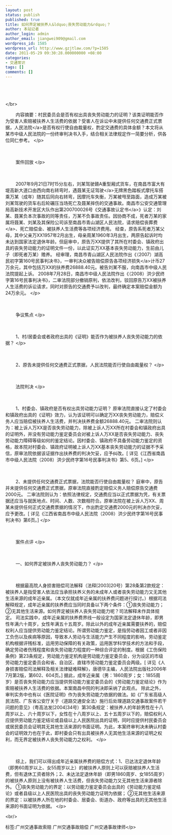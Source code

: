 ```yaml
---
layout: post
status: publish
published: true
title: 如何界定被扶养人&ldquo;丧失劳动能力&rdquo;？
author: 本站记者
author_login: admin
author_email: jiangwei909@gmail.com
wordpress_id: 1585
wordpress_url: http://www.gzjtlaw.com/?p=1585
date: 2011-05-29 09:30:28.000000000 +08:00
categories:
- 交通常识
tags: []
comments: []
---
```

<p><p>　　<p>　　<br><&#47;br><p>　　 内容摘要：村民委员会是否有权出具丧失劳动能力的证明？该类证明能否作为受害人索赔被扶养人生活费的依据？受害人在诉讼中未提供任何交通费正式票据，<a>人民法院<&#47;a>是否有权行使自由裁量权，酌定交通费的具体金额？本文将从某市中级人民法院的一份终审判决书入手，结合相关法律规定作一简要分析，供各位同仁参考。 <&#47;p><p>　　<p>　　 案件回放 <&#47;p><p>　　<p>　　 2007年9月21日7时15分左右，刘某驾驶赣A重型厢式货车，在南昌市富大有堤高新大道口由西向南右转弯时，遇聂某<a>无证驾驶<&#47;a>无牌黑色踏板式摩托车搭乘万某（成年）随其后同向右转弯，因摩托车失衡，万某被甩至路面，造成万某被刘某驾驶的货车右后轮碾压当场死亡及聂某摔伤的交通事故。南昌市公安交通管理局高新技术开发区大队作出第200700026号《交通<a>事故认定书<&#47;a>》认定：刘某、聂某负本次事故的同等责任，万某不负事故责任。因协商不成，死者万某的家属将聂某、刘某及其保险公司诉至南昌市青山湖区人民法院，请求赔偿<a>丧葬费<&#47;a>、死亡赔偿金、被扶养人生活费等各项经济费用。 经查，原告系死者万某父母，其中父亲万XX1957年2月出生，母亲周某1960年3月出生，两原告起诉时均未达到国家法定退休年龄。但庭审中，原告万XX提供了其所在村委会、镇政府出具的丧失劳动能力的证明文件一份，以此证实万XX基本丧失劳动能力，生前由儿子（即死者万某）赡养。 经审理，南昌市青山湖区人民法院作出《（2007）湖高民初字第160号民事判决书》，一审判决众被告赔偿原告各项经济<a>损失<&#47;a>计币27万余元，其中包括万XX的扶养费26888.40元。被告刘某不服，向南昌市中级人民法院提起上诉。 2008年7月28日，南昌市中级人民法院作出《（2008）洪少民终字第16号民事判决书》，二审法院部分撤销原判，依法改判，驳回原告万XX被扶养人生活费的诉讼请求，同时对原告的交通费予以改判，最终确定本案赔偿金额为24万余元。 <&#47;p><p>　　<p>　　 争议焦点 <&#47;p><p>　　<p>　　 1、村&#47;居委会或者政府出具的《证明》能否作为被扶养人丧失劳动能力的依据？ <&#47;p><p>　　<p>　　 2、原告未提供任何交通费正式票据，人民法院能否行使自由裁量权？ <&#47;p><p>　　<p>　　 法院判决 <&#47;p><p>　　<p>　　 1、村委会、镇政府是否有权出具劳动能力证明？ 原审法院直接认定了村委会和镇政府出具的《证明》效力，认为该证明可以确定万XX丧失劳动能力，赔偿义务人应当赔偿被扶养人生活费，并判决扶养费金额26888.40元。 二审法院则认为：被上诉人万XX是否丧失劳动能力，除被上诉人万XX所在村委会和镇政府出具的证明外，并没有劳动能力鉴定委员会对被上诉人万XX是否丧失劳动能力、丧失劳动能力障碍等级如何的鉴定结论。因村委会、镇政府不具备劳动能力鉴定的资格，故本院对村委会、镇政府证明被上诉人万XX基本丧失劳动能力的证据不予采信，原审法院依据该证据作出扶养费的判决欠妥，应予纠改。[ 详见《江西省南昌市中级人民法院（2008）洪少民终字第16号民事判决书》第5、6页。] <&#47;p><p>　　<p>　　 2、未提供任何交通费正式票据，法院能否行使自由裁量权？ 庭审中，原告并未提供任何交通费正式票据，原审法院直接酌定赔偿义务人赔偿原告交通费2000元。 二审法院则认为：依照法律规定，交通费应当以正式票据为凭，有关票据还应当与就医地点、时间、人数、次数相符合。原审法院在被上诉人万XX、周某未提供任何正式交通费票据的情况下，作出酌定交通费2000元的判决亦欠妥，应予更改。[ 详见《江西省南昌市中级人民法院（2008）洪少民终字第16号民事判决书》第6页。] <&#47;p><p>　　<p>　　 案件点评 <&#47;p><p>　　<p>　　 一、如何界定被扶养人丧失劳动能力？ <&#47;p><p>　　<p>　　 根据最高院人身损害赔偿司法解释（法释[2003]20号）第28条第2款规定：被扶养人是指受害人依法应当承担扶养义务的未成年人或者丧失劳动能力又无其他生活来源的成年近亲属。（本文仅就成年近亲属的扶养费问题进行探讨。）根据司法解释规定，成年近亲属的扶养费应当同时具备以下两个条件：①丧失劳动能力；②无其他生活来源。如何界定被扶养人丧失劳动能力呢？司法解释未作具体规定。 司法实践中，成年近亲属的扶养费界线一般设定为国家法定退休年龄，即男性年满六十周岁，女性年满五十五周岁。除此以外的成年近亲属需要扶养的，赔偿权利人应当提供劳动能力鉴定结论。所谓劳动能力鉴定，是指劳动者因工或者非因工负伤以及疾病等原因，导致本人劳动与生活能力产生不同程度的影响，劳动鉴定机构根据评残标准，运用劳动保障的有关政策，运用医学科学技术的方法和手段，确定劳动者伤残程度和丧失劳动能力程度的一种综合评定的制度。根据《工伤保险条例》第23条规定，劳动能力鉴定机构是劳动能力鉴定委员会，分为设区的市级劳动能力鉴定委员会和省、自治区、直辖市劳动能力鉴定委员会两级。[ 详见《人身损害赔偿司法解释及相关法律疑难释解》，唐德华主编，人民法院出版社2006年7月第2版，第602、604页。] 据此，成年近亲属（男：1860周岁；女：1855周岁）是否丧失劳动能力应当提供劳动能力鉴定委员会的《劳动能力鉴定结论》作为索赔被扶养人生活费的依据。本案南昌中院的判决即采纳了此观点。 除此之外，审判实务中也有以《医院证明》作为丧失劳动能力依据的做法。如《广东省高级人民法院、广东省公安厅关于〈道路交通安全法〉施行后处理道路交通事故案件若干问题的意见》（粤高法发[2004]34号）第30条规定：被扶养人的年龄男性在十八周岁以上、六十周岁以下，女性在十八周岁以上、五十五周岁以下的，赔偿权利人应提供劳动能力鉴定结论或县级以上人民医院出具的证明，同时应提供村民委员会或居民委员会证明其无其他生活来源的书面证明。为此，本案终审判决未确认村委会的证明效力也在于此，即村委会只有出具被扶养人无其他生活来源的证明之权利，而无界定被扶养人丧失劳动能力之权利。 <&#47;p><p>　　<p>　　 综上，我们可以得出成年近亲属扶养费的赔偿方式：1、已达法定退休年龄（即男60周岁以上、女55周岁以上）的被扶养人原则上可以获赔被扶养人生活费，但有退休工资者除外；2、未达法定退休年龄（即男1860周岁、女1855周岁）的被扶养人原则上没有被扶养人生活费，但丧失劳动能力又无其他生活来源者除外。 ①丧失劳动能力的界定：以劳动能力鉴定委员会出具的《劳动能力鉴定结论》或者县级以上人民医院出具的丧失劳动能力证明为依据； ②无其他生活来源的界定：以被扶养人所在地的村委会、居委会、街道办、政府等出具的无其他生活来源的书面证明为依据。 <&#47;p><br&#47;><p>标签:广州交通事故索赔 广州交通事故赔偿 广州交通事故律师<&#47;p>
